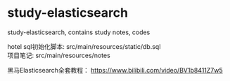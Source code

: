 # study-elasticsearch
study-elasticsearch, contains study notes, codes

hotel sql初始化脚本: src/main/resources/static/db.sql  
项目笔记: src/main/resources/notes

黑马Elasticsearch全套教程：
https://www.bilibili.com/video/BV1b8411Z7w5